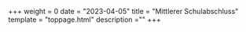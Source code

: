 +++
weight = 0
date = "2023-04-05"
title = "Mittlerer Schulabschluss"
template = "toppage.html"
description =""
+++